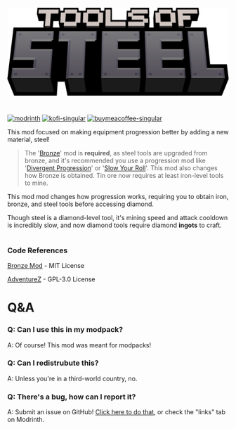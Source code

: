![mod title](./toolsofsteel_title.png)

#

[![modrinth](https://cdn.jsdelivr.net/npm/@intergrav/devins-badges@3/assets/cozy/available/modrinth_64h.png)](https://modrinth.com/mod/tools-of-steel) [![kofi-singular](https://cdn.jsdelivr.net/npm/@intergrav/devins-badges@3/assets/cozy/donate/kofi-singular_64h.png)](https://ko-fi.com/kckarnige) [![buymeacoffee-singular](https://cdn.jsdelivr.net/npm/@intergrav/devins-badges@3/assets/cozy/donate/buymeacoffee-singular_64h.png)](https://www.buymeacoffee.com/kckarnige)


This mod focused on making equipment progression better by adding a new material, steel!

> The '[Bronze](https://modrinth.com/mod/bronze)' mod is **required**, as steel tools are upgraded from bronze, and it's recommended you use a progression mod like '[Divergent Progression](https://modrinth.com/mod/divergent-progression)' or '[Slow Your Roll](https://modrinth.com/mod/slow-your-roll)'. This mod also changes how Bronze is obtained. Tin ore now requires at least iron-level tools to mine.

This mod mod changes how progression works, requiring you to obtain iron, bronze, and steel tools before accessing diamond.

Though steel is a diamond-level tool, it's mining speed and attack cooldown is incredibly slow, and now diamond tools require diamond **ingots** to craft.

#

### Code References

[Bronze Mod](https://github.com/Khazoda/bronze) - MIT License

[AdventureZ](https://github.com/Globox1997/AdventureZ) - GPL-3.0 License

# Q&A 

### Q: Can I use this in my modpack?
A: Of course! This mod was meant for modpacks!

### Q: Can I redistrubute this?
A: Unless you're in a third-world country, no.

### Q: There's a bug, how can I report it?
A: Submit an issue on GitHub! [Click here to do that](https://github.com/kckarnige/ToolsofSteel/labels), or check the "links" tab on Modrinth.